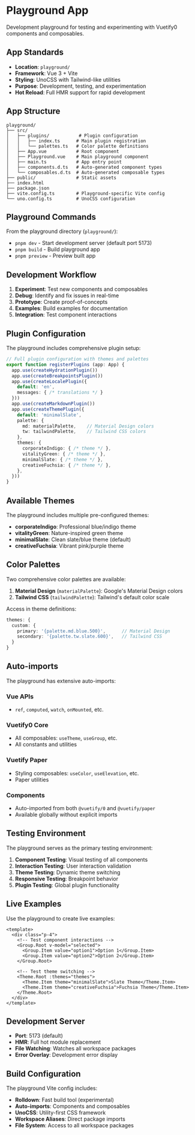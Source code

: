 # Playground App

Development playground for testing and experimenting with Vuetify0 components and composables.

## App Standards

- **Location**: `playground/`
- **Framework**: Vue 3 + Vite
- **Styling**: UnoCSS with Tailwind-like utilities
- **Purpose**: Development, testing, and experimentation
- **Hot Reload**: Full HMR support for rapid development

## App Structure

```
playground/
├── src/
│   ├── plugins/           # Plugin configuration
│   │   ├── index.ts      # Main plugin registration
│   │   └── palettes.ts   # Color palette definitions
│   ├── App.vue           # Root component
│   ├── Playground.vue    # Main playground component
│   ├── main.ts           # App entry point
│   ├── components.d.ts   # Auto-generated component types
│   └── composables.d.ts  # Auto-generated composable types
├── public/               # Static assets
├── index.html
├── package.json
├── vite.config.ts        # Playground-specific Vite config
└── uno.config.ts         # UnoCSS configuration
```

## Playground Commands

From the playground directory (`playground/`):

- `pnpm dev` - Start development server (default port 5173)
- `pnpm build` - Build playground app
- `pnpm preview` - Preview built app

## Development Workflow

1. **Experiment**: Test new components and composables
2. **Debug**: Identify and fix issues in real-time
3. **Prototype**: Create proof-of-concepts
4. **Examples**: Build examples for documentation
5. **Integration**: Test component interactions

## Plugin Configuration

The playground includes comprehensive plugin setup:

```typescript
// Full plugin configuration with themes and palettes
export function registerPlugins (app: App) {
  app.use(createHydrationPlugin())
  app.use(createBreakpointsPlugin())
  app.use(createLocalePlugin({
    default: 'en',
    messages: { /* translations */ }
  }))
  app.use(createMarkdownPlugin())
  app.use(createThemePlugin({
    default: 'minimalSlate',
    palette: {
      md: materialPalette,    // Material Design colors
      tw: tailwindPalette,    // Tailwind CSS colors
    },
    themes: {
      corporateIndigo: { /* theme */ },
      vitalityGreen: { /* theme */ },
      minimalSlate: { /* theme */ },
      creativeFuchsia: { /* theme */ },
    },
  }))
}
```

## Available Themes

The playground includes multiple pre-configured themes:

- **corporateIndigo**: Professional blue/indigo theme
- **vitalityGreen**: Nature-inspired green theme
- **minimalSlate**: Clean slate/blue theme (default)
- **creativeFuchsia**: Vibrant pink/purple theme

## Color Palettes

Two comprehensive color palettes are available:

1. **Material Design** (`materialPalette`): Google's Material Design colors
2. **Tailwind CSS** (`tailwindPalette`): Tailwind's default color scale

Access in theme definitions:
```typescript
themes: {
  custom: {
    primary: '{palette.md.blue.500}',      // Material Design
    secondary: '{palette.tw.slate.600}',   // Tailwind CSS
  }
}
```

## Auto-imports

The playground has extensive auto-imports:

### Vue APIs
- `ref`, `computed`, `watch`, `onMounted`, etc.

### Vuetify0 Core
- All composables: `useTheme`, `useGroup`, etc.
- All constants and utilities

### Vuetify Paper
- Styling composables: `useColor`, `useElevation`, etc.
- Paper utilities

### Components
- Auto-imported from both `@vuetify/0` and `@vuetify/paper`
- Available globally without explicit imports

## Testing Environment

The playground serves as the primary testing environment:

1. **Component Testing**: Visual testing of all components
2. **Interaction Testing**: User interaction validation
3. **Theme Testing**: Dynamic theme switching
4. **Responsive Testing**: Breakpoint behavior
5. **Plugin Testing**: Global plugin functionality

## Live Examples

Use the playground to create live examples:

```vue
<template>
  <div class="p-4">
    <!-- Test component interactions -->
    <Group.Root v-model="selected">
      <Group.Item value="option1">Option 1</Group.Item>
      <Group.Item value="option2">Option 2</Group.Item>
    </Group.Root>

    <!-- Test theme switching -->
    <Theme.Root :themes="themes">
      <Theme.Item theme="minimalSlate">Slate Theme</Theme.Item>
      <Theme.Item theme="creativeFuchsia">Fuchsia Theme</Theme.Item>
    </Theme.Root>
  </div>
</template>
```

## Development Server

- **Port**: 5173 (default)
- **HMR**: Full hot module replacement
- **File Watching**: Watches all workspace packages
- **Error Overlay**: Development error display

## Build Configuration

The playground Vite config includes:

- **Rolldown**: Fast build tool (experimental)
- **Auto-imports**: Components and composables
- **UnoCSS**: Utility-first CSS framework
- **Workspace Aliases**: Direct package imports
- **File System**: Access to all workspace packages
